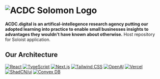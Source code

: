 # ![ACDC Solomon Logo](assets/logo-Av2.svg)
**ACDC.digital is an artifical-intellegence research agency putting our adopted learning into practice to enable small businesses insights to advantages they wouldn't have known about otherwise.**
Host repository for Soloist application. 

## Our Architecture

[![React](https://img.shields.io/badge/React-%2320232A.svg?style=flat-round&logo=react&logoColor=%2361DAFB)](https://reactjs.org/)
[![TypeScript](https://img.shields.io/badge/TypeScript-%233178C6.svg?style=flat-round&logo=typescript&logoColor=white)](https://www.typescriptlang.org/)
[![Next.js](https://img.shields.io/badge/Next.js-%23000000.svg?style=flat-round&logo=nextdotjs&logoColor=white)](https://nextjs.org/)
[![Tailwind CSS](https://img.shields.io/badge/Tailwind_CSS-%2306B6D4.svg?style=flat-round&logo=tailwindcss&logoColor=white)](https://tailwindcss.com/)
[![OpenAI](https://img.shields.io/badge/OpenAI-%23000000.svg?style=flat-round&logo=OpenAI&logoColor=white)](https://www.openai.com/)
[![Vercel](https://img.shields.io/badge/Vercel-%23000000.svg?style=flat-round&logo=Vercel&logoColor=white)](https://vercel.com/)
[![ShadCN/ui](https://img.shields.io/badge/shadcn--ui-%2327272A.svg?style=flat-round&logoColor=white)](https://ui.shadcn.com/)
[![Convex DB](https://img.shields.io/badge/Convex_DB-%23450AFF.svg?style=flat-round&logo=convex&logoColor=white)](https://convex.dev/)


